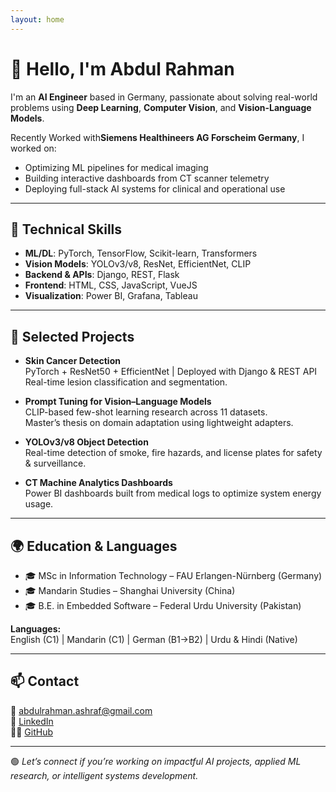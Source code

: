 ```yaml
---
layout: home
---
```


# 👋 Hello, I'm Abdul Rahman

I'm an **AI Engineer** based in Germany, passionate about solving real-world problems using **Deep Learning**, **Computer Vision**, and **Vision-Language Models**.

Recently Worked with**Siemens Healthineers AG Forscheim Germany**, I worked on:
- Optimizing ML pipelines for medical imaging
- Building interactive dashboards from CT scanner telemetry
- Deploying full-stack AI systems for clinical and operational use

---

## 🧠 Technical Skills

- **ML/DL**: PyTorch, TensorFlow, Scikit-learn, Transformers
- **Vision Models**: YOLOv3/v8, ResNet, EfficientNet, CLIP
- **Backend & APIs**: Django, REST, Flask
- **Frontend**: HTML, CSS, JavaScript, VueJS
- **Visualization**: Power BI, Grafana, Tableau

---

## 🔬 Selected Projects

- **Skin Cancer Detection**  
  PyTorch + ResNet50 + EfficientNet | Deployed with Django & REST API  
  Real-time lesion classification and segmentation.

- **Prompt Tuning for Vision–Language Models**  
  CLIP-based few-shot learning research across 11 datasets.  
  Master’s thesis on domain adaptation using lightweight adapters.

- **YOLOv3/v8 Object Detection**  
  Real-time detection of smoke, fire hazards, and license plates for safety & surveillance.

- **CT Machine Analytics Dashboards**  
  Power BI dashboards built from medical logs to optimize system energy usage.

---

## 🌍 Education & Languages

- 🎓 MSc in Information Technology – FAU Erlangen-Nürnberg (Germany)  
- 🎓 Mandarin Studies – Shanghai University (China)  
- 🎓 B.E. in Embedded Software – Federal Urdu University (Pakistan)

**Languages:**  
English (C1) | Mandarin (C1) | German (B1→B2) | Urdu & Hindi (Native)

---

## 📫 Contact

📧 [abdulrahman.ashraf@gmail.com](mailto:abdulrahman.ashraf@gmail.com)  
💼 [LinkedIn](https://www.linkedin.com/in/YOUR-LINKEDIN-ID)  
👨‍💻 [GitHub](https://github.com/abdulrahman45284528)

---

🟢 _Let’s connect if you’re working on impactful AI projects, applied ML research, or intelligent systems development._
